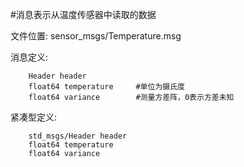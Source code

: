 #消息表示从温度传感器中读取的数据

文件位置: sensor_msgs/Temperature.msg

消息定义:

		Header header
		float64 temperature		#单位为摄氏度
		float64 variance		#测量方差阵，0表示方差未知

紧凑型定义:

		std_msgs/Header header
		float64 temperature
		float64 variance
